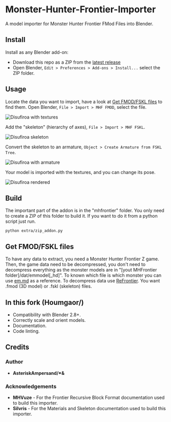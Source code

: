 # Monster-Hunter-Frontier-Importer

A model importer for Monster Hunter Frontier FMod Files into Blender.

## Install

Install as any Blender add-on:

- Download this repo as a ZIP from the [latest release](https://github.com/Houmgaor/MHFrontier-Blender-Addon/releases/)
- Open Blender, ``Edit > Preferences > Add-ons > Install...`` select the ZIP folder.

## Usage

Locate the data you want to import, have a look at [Get FMOD/FSKL files](#get-fmodfskl-files) to find them.
Open Blender, ``File > Import > MHF FMOD``, select the file.

![Disufiroa with textures](https://github.com/user-attachments/assets/392141c6-064c-480b-b044-8cd85c70fda7)

Add the "skeleton" (hierarchy of axes), ``File > Import > MHF FSKL``.

![Disufiroa skeleton](https://github.com/user-attachments/assets/72ce210f-f1a5-4d54-88a8-b31def90ac17)

Convert the skeleton to an armature, ``Object > Create Armature from FSKL Tree``.

![Disufiroa with armature](https://github.com/user-attachments/assets/db92b3fe-f9d4-4d72-8ad8-6bf5747036ae)

Your model is imported with the textures, and you can change its pose.

![Disufiroa rendered](https://github.com/user-attachments/assets/fe1c5bbb-baac-4b08-84df-63fbdb9a2e5e)

## Build

The important part of the addon is in the "mhfrontier" folder.
You only need to create a ZIP of this folder to build it.
If you want to do it from a python script just run.

```commandline
python extra/zip_addon.py
```

## Get FMOD/FSKL files

To have any data to extract, you need a Monster Hunter Frontier Z game.
Then, the game data need to be decompressed,
you don't need to decompress everything as the monster models are in "[yout MHFrontier folder]/dat/emmodel[_hd]".
To known which file is which monster you can
use [em.md](https://github.com/Houmgaor/ReFrontier/blob/1cc4bace77766868ba1d6230b39dce0a8a7f6d9b/data_dumps/em.md) as a
reference.
To decompress data use [ReFrontier](https://github.com/Houmgaor/ReFrontier).
You want .fmod (3D model) or .fskl (skeleton) files.

## In this fork (Houmgaor/)

- Compatibility with Blender 2.8+.
- Correctly scale and orient models.
- Documentation.
- Code linting.

## Credits

### Author

* **AsteriskAmpersand/\*&**

### Acknowledgements

* **MHVuze** - For the Frontier Recursive Block Format documentation used to build this importer.
* **Silvris** - For the Materials and Skeleton documentation used to build this importer.
